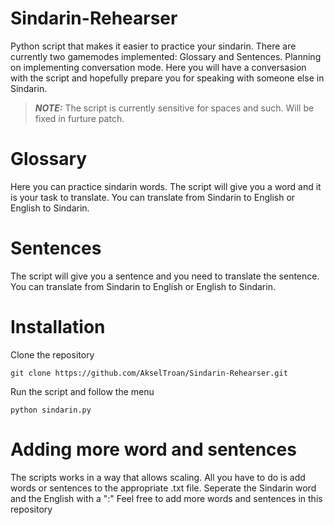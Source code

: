 # Sindarin-Rehearser
Python script that makes it easier to practice your sindarin. There are currently two gamemodes implemented: Glossary and Sentences. Planning on implementing conversation mode.
Here you will have a conversasion with the script and hopefully prepare you for speaking with someone else in Sindarin.

> **_NOTE:_**  The script is currently sensitive for spaces and such. Will be fixed in furture patch.

# Glossary
Here you can practice sindarin words. The script will give you a word and it is your task to translate. You can translate from Sindarin to English or English to Sindarin.


# Sentences
The script will give you a sentence and you need to translate the sentence. You can translate from Sindarin to English or English to Sindarin.

# Installation
Clone the repository
```
git clone https://github.com/AkselTroan/Sindarin-Rehearser.git
```

Run the script and follow the menu
```
python sindarin.py
```

# Adding more word and sentences
The scripts works in a way that allows scaling. All you have to do is add words or sentences to the appropriate .txt file. Seperate the Sindarin word and the English with a ":"
Feel free to add more words and sentences in this repository
